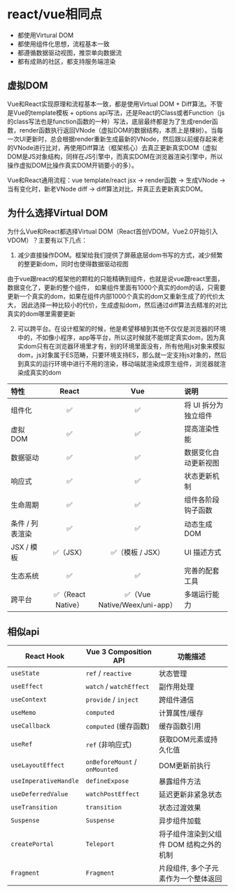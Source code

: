 # react/vue相同点
- 都使用Virtural DOM
- 都使用组件化思想，流程基本一致
- 都遵循数据驱动视图，推崇单向数据流
- 都有成熟的社区，都支持服务端渲染

## 虚拟DOM
Vue和React实现原理和流程基本一致，都是使用Virtual DOM + Diff算法。不管是Vue的template模板 + options api写法，还是React的Class或者Function（js 的class写法也是function函数的一种）写法，底层最终都是为了生成render函数，render函数执行返回VNode（虚拟DOM的数据结构，本质上是棵树）。当每一次UI更新时，总会根据render重新生成最新的VNode，然后跟以前缓存起来老的VNode进行比对，再使用Diff算法（框架核心）去真正更新真实DOM（虚拟DOM是JS对象结构，同样在JS引擎中，而真实DOM在浏览器渲染引擎中，所以操作虚拟DOM比操作真实DOM开销要小的多）。

Vue和React通用流程：vue template/react jsx -> render函数 -> 生成VNode -> 当有变化时，新老VNode diff -> diff算法对比，并真正去更新真实DOM。

## 为什么选择Virtual DOM

为什么Vue和React都选择Virtual DOM（React首创VDOM，Vue2.0开始引入VDOM）？主要有以下几点：

1. 减少直接操作DOM。框架给我们提供了屏蔽底层dom书写的方式，减少频繁的整更新dom，同时也使得数据驱动视图

由于vue跟react的框架他的颗粒的只能精确到组件，也就是说vue跟react里面，数据变化了，更新的整个组件， 如果组件里面有1000个真实的dom的话，只需要更新一个真实的dom，如果在组件内部1000个真实的dom又重新生成了的代价太大， 因此选择一种比较小的代价，生成虚拟dom，然后通过diff算法去精准的对比真实的dom哪里需要更新

2. 可以跨平台。在设计框架的时候，他是希望移植到其他不仅仅是浏览器的环境中的，不如像小程序，app等平台，所以这时候就不能绑定真实dom，因为真实dom只有在浏览器环境里才有，别的环境里面没有，所有他用js对象来模拟dom，js对象属于ES范畴，只要环境支持ES，那么就一定支持js对象的，然后到真实的运行环境中进行不用的渲染，移动端就渲染成原生组件，浏览器就渲染成真实的dom


| 特性 |	React | 	Vue |	说明 |
| :----- | :----: | :----: | :-- |
| 组件化	| ✅	| ✅ | 	将 UI 拆分为独立组件 | 
| 虚拟 DOM	| ✅	| ✅	| 	提高渲染性能  | 
| 数据驱动	| ✅	| ✅	| 	数据变化自动更新视图 | 
| 响应式	| ✅	| ✅	| 	状态更新机制 | 
| 生命周期	| ✅	| ✅	| 	组件各阶段钩子函数 | 
| 条件 / 列表渲染 | 	✅	| ✅	| 	动态生成 DOM | 
| JSX / 模板	| ✅（JSX）	| ✅（模板 / JSX）| 		UI 描述方式 | 
| 生态系统	| ✅	| ✅	| 	完善的配套工具 | 
| 跨平台	| ✅（React Native）	| ✅（Vue Native/Weex/uni-app）	| 	多端运行能力 | 


## 相似api

| React Hook | Vue 3 Composition API | 功能描述 |
|------------|-----------------------|----------|
| `useState` | `ref` / `reactive` | 状态管理 |
| `useEffect` | `watch` / `watchEffect` | 副作用处理 |
| `useContext` | `provide` / `inject` | 跨组件通信 |
| `useMemo` | `computed` | 计算属性/缓存 |
| `useCallback` | `computed` (缓存函数) | 缓存函数引用 |
| `useRef` | `ref` (非响应式) | 获取DOM元素或持久化值 |
| `useLayoutEffect` | `onBeforeMount` / `onMounted` | DOM更新前执行 |
| `useImperativeHandle` | `defineExpose` | 暴露组件方法 |
| `useDeferredValue` | `watchPostEffect` | 延迟更新非紧急状态 |
| `useTransition` | `transition` | 状态过渡效果 |
| `Suspense` | `Suspense` | 异步组件加载 |
| `createPortal` | `Teleport` | 将子组件渲染到父组件 DOM 结构之外的机制 |
| `Fragment` | `Fragment` | 片段组件, 多个子元素作为一个整体返回 |

